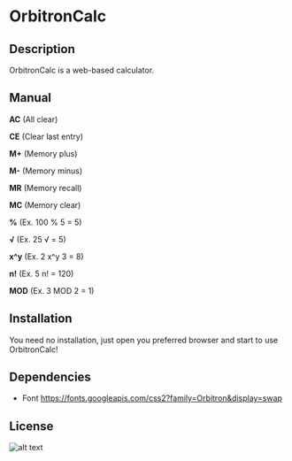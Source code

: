 # **OrbitronCalc** 

## **Description**
OrbitronCalc is a  web-based calculator.

## **Manual**
**AC**  (All clear)

**CE**  (Clear last entry)

**M+**  (Memory plus)

**M-**  (Memory minus)

**MR**  (Memory recall)

**MC**  (Memory clear)

**%**  (Ex. 100 % 5 = 5)

**√**  (Ex. 25 √ = 5)

**x^y**  (Ex. 2 x^y 3 = 8)

**n!**  (Ex. 5 n! = 120)

**MOD**  (Ex. 3 MOD 2 = 1)

## **Installation**
You need no installation, just open you preferred browser and start to use OrbitronCalc!

## **Dependencies**
- Font https://fonts.googleapis.com/css2?family=Orbitron&display=swap

## **License**
![alt text](https://upload.wikimedia.org/wikipedia/commons/thumb/9/97/CC_some_rights_reserved_new_2.svg/220px-CC_some_rights_reserved_new_2.svg.png)

